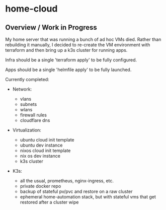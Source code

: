 # home-cloud

## Overview / Work in Progress

My home server that was running a bunch of ad hoc VMs died. Rather than rebuilding
it manually, I decided to re-create the VM environment with terraform and then
bring up a k3s cluster for running apps.

Infra should be a single 'terraform apply' to be fully configured.

Apps should be a single 'helmfile apply' to be fully launched.

Currently completed:

- Network:

  - vlans
  - subnets
  - wlans
  - firewall rules
  - cloudflare dns

- Virtualization:

  - ubuntu cloud init template
  - ubuntu dev instance
  - nixos cloud init template
  - nix os dev instance
  - k3s cluster

- K3s:
  - all the usual, prometheus, nginx-ingress, etc.
  - private docker repo
  - backup of stateful pv/pvc and restore on a raw cluster
  - ephemeral home-automation stack, but with stateful vms that get restored
    after a cluster wipe
